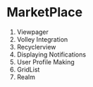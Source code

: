 # MarketPlace
1. Viewpager
2. Volley Integration
3. Recyclerview 
4. Displaying Notifications
4. User Profile Making
5. GridList 
6. Realm
